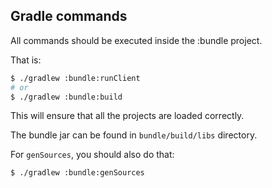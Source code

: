 ## Gradle commands

All commands should be executed inside the :bundle project.

That is:

```bash
$ ./gradlew :bundle:runClient
# or
$ ./gradlew :bundle:build
```

This will ensure that all the projects are loaded correctly.

The bundle jar can be found in `bundle/build/libs` directory.

For `genSources`, you should also do that:

```bash
$ ./gradlew :bundle:genSources
```
